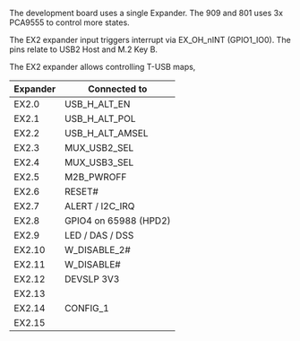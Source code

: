 The development board uses a single Expander. The 909 and 801 uses 3x PCA9555 to control more states.

The EX2 expander input triggers interrupt via EX_OH_nINT (GPIO1_IO0).
The pins relate to USB2 Host and M.2 Key B.

The EX2 expander allows controlling T-USB maps,

| Expander  | Connected to    |
|-----------|-----------------|
| EX2.0     | USB_H_ALT_EN    |
| EX2.1     | USB_H_ALT_POL   |
| EX2.2     | USB_H_ALT_AMSEL |
| EX2.3     | MUX_USB2_SEL    |
| EX2.4     | MUX_USB3_SEL   |
| EX2.5     | M2B_PWROFF |
| EX2.6     | RESET#      |
| EX2.7     | ALERT / I2C_IRQ    |
| EX2.8     | GPIO4 on 65988 (HPD2) |
| EX2.9     | LED / DAS / DSS                |
| EX2.10    | W_DISABLE_2#                |
| EX2.11    | W_DISABLE#                |
| EX2.12    | DEVSLP 3V3                |
| EX2.13    |                 |
| EX2.14    | CONFIG_1                |
| EX2.15    |                 |



